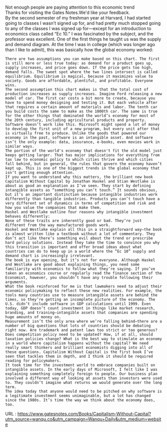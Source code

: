   Not enough people are paying attention to this economic trend  
    Thanks for visiting the Gates Notes.We'd like your feedback.  
    By the second semester of my freshman year at Harvard, I had started going to classes I wasn’t signed up for, and had pretty much stopped going to any of the classes I was signed up for—except for an introduction to economics class called “Ec 10.” I was fascinated by the subject, and the professor was excellent. One of the first things he taught us was the supply and demand diagram. At the time I was in college (which was longer ago than I like to admit), this was basically how the global economy worked:  
      
    There are two assumptions you can make based on this chart. The first is still more or less true today: as demand for a product goes up, supply increases, and price goes down. If the price gets too high, demand falls. The sweet spot where the two lines intersect is called equilibrium. Equilibrium is magical, because it maximizes value to society. Goods are affordable, plentiful, and profitable. Everyone wins.  
    The second assumption this chart makes is that the total cost of production increases as supply increases. Imagine Ford releasing a new model of car. The first car costs a bit more to create, because you have to spend money designing and testing it. But each vehicle after that requires a certain amount of materials and labor. The tenth car you build costs the same to make as the 1000th car. The same is true for the other things that dominated the world’s economy for most of the 20th century, including agricultural products and property.  
    Software doesn’t work like this. Microsoft might spend a lot of money to develop the first unit of a new program, but every unit after that is virtually free to produce. Unlike the goods that powered our economy in the past, software is an intangible asset. And software isn’t the only example: data, insurance, e-books, even movies work in similar ways.  
    The portion of the world's economy that doesn't fit the old model just keeps getting larger. That has major implications for everything from tax law to economic policy to which cities thrive and which cities fall behind, but in general, the rules that govern the economy haven’t kept up. This is one of the biggest trends in the global economy that isn’t getting enough attention.  
    If you want to understand why this matters, the brilliant new book Capitalism Without Capital by Jonathan Haskel and Stian Westlake is about as good an explanation as I’ve seen. They start by defining intangible assets as “something you can’t touch.” It sounds obvious, but it’s an important distinction because intangible industries work differently than tangible industries. Products you can’t touch have a very different set of dynamics in terms of competition and risk and how you value the companies that make them.  
    Haskel and Westlake outline four reasons why intangible investment behaves differently:  
    None of these traits are inherently good or bad. They’re just different from the way manufactured goods work.  
    Haskel and Westlake explain all this in a straightforward way—the book is almost written like a textbook without a lot of commentary. They don’t act like there’s something evil about the trend or prescribe hard policy solutions. Instead they take the time to convince you why this transition is important and offer broad ideas about what countries can do to keep up in a world where the “Ec 10” supply and demand chart is increasingly irrelevant.  
    The book is eye opening, but it’s not for everyone. Although Haskel and Westlake are good about explaining things, you need some familiarity with economics to follow what they’re saying. If you’ve taken an economics course or regularly read the finance section of the Economist, however, you shouldn’t have any trouble following their arguments.  
    What the book reinforced for me is that lawmakers need to adjust their economic policymaking to reflect these new realities. For example, the tools many countries use to measure intangible assets are behind the times, so they’re getting an incomplete picture of the economy. The U.S. didn’t include software in GDP calculations until 1999. Even today, GDP doesn’t count investment in things like market research, branding, and training—intangible assets that companies are spending huge amounts of money on.  
    Measurement isn’t the only area where we’re falling behind—there are a number of big questions that lots of countries should be debating right now. Are trademark and patent laws too strict or too generous? Does competition policy need to be updated? How, if at all, should taxation policies change? What is the best way to stimulate an economy in a world where capitalism happens without the capital? We need really smart thinkers and brilliant economists digging into all of these questions. Capitalism Without Capital is the first book I’ve seen that tackles them in depth, and I think it should be required reading for policymakers.  
    It took time for the investment world to embrace companies built on intangible assets. In the early days of Microsoft, I felt like I was explaining something completely foreign to people. Our business plan involved a different way of looking at assets than investors were used to. They couldn’t imagine what returns we would generate over the long term.   
    The idea today that anyone would need to be pitched on why software is a legitimate investment seems unimaginable, but a lot has changed since the 1980s. It’s time the way we think about the economy does, too.  
    
  URL : https://www.gatesnotes.com/Books/Capitalism-Without-Capital?utm_source=wanqu.co&utm_campaign=Wanqu+Daily&utm_medium=website